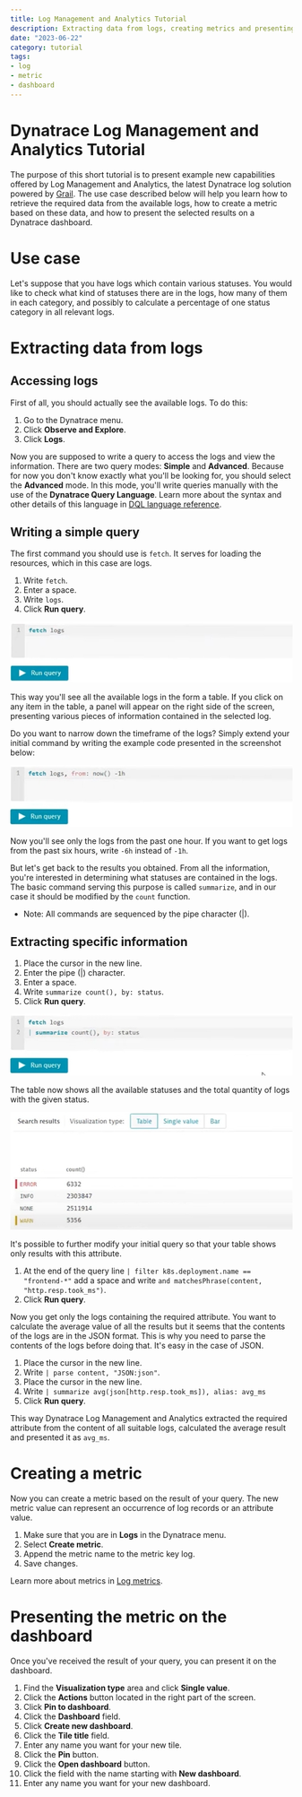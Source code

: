 ```yaml
---
title: Log Management and Analytics Tutorial
description: Extracting data from logs, creating metrics and presenting them on dashboard
date: "2023-06-22"
category: tutorial
tags:
- log
- metric
- dashboard
---
```

Dynatrace Log Management and Analytics Tutorial<!-- omit in toc -->
=
The purpose of this short tutorial is to present example new capabilities offered by Log Management and Analytics, the latest Dynatrace log solution powered by [Grail](https://www.dynatrace.com/support/help/platform/grail). The use case described below will help you learn how to retrieve the required data from the available logs, how to create a metric based on these data, and how to present the selected results on a Dynatrace dashboard.

# Use case
Let's suppose that you have logs which contain various statuses. You would like to check what kind of statuses there are in the logs, how many of them in each category, and possibly to calculate a percentage of one status category in all relevant logs.

# Extracting data from logs
## Accessing logs
First of all, you should actually see the available logs. To do this:  
1. Go to the Dynatrace menu.
2. Click **Observe and Explore**.
3. Click **Logs**.

Now you are supposed to write a query to access the logs and view the information. There are two query modes: **Simple** and **Advanced**. Because for now you don't know exactly what you'll be looking for, you should select the **Advanced** mode. In this mode, you'll write queries manually with the use of the **Dynatrace Query Language**. Learn more about the syntax and other details of this language in [DQL language reference](https://www.dynatrace.com/support/help/platform/grail/dynatrace-query-language/dql-reference).

## Writing a simple query
The first command you should use is ```fetch```. It serves for loading the resources, which in this case are logs.
1. Write ```fetch```.
2. Enter a space.
3. Write ```logs```.
4. Click **Run query**.

![Fetch logs command](Images/screenshot01_fetch_logs.jpg "Fetch logs command")

This way you'll see all the available logs in the form a table. If you click on any item in the table, a panel will appear on the right side of the screen, presenting various pieces of information contained in the selected log.

Do you want to narrow down the timeframe of the logs? Simply extend your initial command by writing the example code presented in the screenshot below:

![Fetch logs command narrowed down](Images/screenshot02_fetch_logs_from.jpg "Fetch logs command narrowed down")

Now you'll see only the logs from the past one hour. If you want to get logs from the past six hours, write ```-6h``` instead of ```-1h```.

But let's get back to the results you obtained. From all the information, you're interested in determining what statuses are contained in the logs. The basic command serving this purpose is called ```summarize```, and in our case it should be modified by the ```count``` function.

* Note: All commands are sequenced by the pipe character (|).

## Extracting specific information
1. Place the cursor in the new line.
2. Enter the pipe (|) character.
3. Enter a space.
4. Write ```summarize count(), by: status```.
5. Click **Run query**.

![Summarize command](Images/screenshot03_summarize_by_status.jpg "Summarize by status")

The table now shows all the available statuses and the total quantity of logs with the given status.

![Available statuses with quantities](Images/screenshot04_summarize_result.jpg "Available statuses with quantities")

It's possible to further modify your initial query so that your table shows only results with this attribute.

1. At the end of the query line ```| filter k8s.deployment.name == "frontend-*"``` add a space and write ```and matchesPhrase(content, "http.resp.took_ms")```.
2. Click **Run query**.

Now you get only the logs containing the required attribute. You want to calculate the average value of all the results but it seems that the contents of the logs are in the JSON format. This is why you need to parse the contents of the logs before doing that. It's easy in the case of JSON.

1. Place the cursor in the new line.
2. Write ```| parse content, "JSON:json"```.
3. Place the cursor in the new line.
4. Write ```| summarize avg(json[http.resp.took_ms]), alias: avg_ms```
5. Click **Run query**.

This way Dynatrace Log Management and Analytics extracted the required attribute from the content of all suitable logs, calculated the average result and presented it as ```avg_ms```.

# Creating a metric
Now you can create a metric based on the result of your query. The new metric value can represent an occurrence of log records or an attribute value.
   
1. Make sure that you are in **Logs** in the Dynatrace menu.
2. Select **Create metric**.
3. Append the metric name to the metric key log.
4. Save changes.

Learn more about metrics in [Log metrics](https://www.dynatrace.com/support/help/observe-and-explore/logs/log-management-and-analytics/lma-analysis/lma-log-metrics).

# Presenting the metric on the dashboard
Once you've received the result of your query, you can present it on the dashboard.

1. Find the **Visualization type** area and click **Single value**.
2. Click the **Actions** button located in the right part of the screen.
3. Click **Pin to dashboard**.
4. Click the **Dashboard** field. 
5. Click **Create new dashboard**.
6. Click the **Tile title** field.
7. Enter any name you want for your new tile.
8. Click the **Pin** button.
9. Click the **Open dashboard** button.
10. Click the field with the name starting with **New dashboard**.
11. Enter any name you want for your new dashboard.






